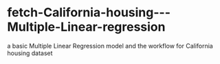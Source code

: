 # fetch-California-housing---Multiple-Linear-regression
a basic Multiple Linear Regression model and the workflow for California housing dataset
